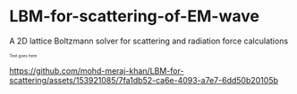 # LBM-for-scattering-of-EM-wave
A 2D lattice Boltzmann solver for scattering and radiation force calculations


<span style="font-size:0.5em;">Text goes here</span>



https://github.com/mohd-meraj-khan/LBM-for-scattering/assets/153921085/7fa1db52-ca6e-4093-a7e7-6dd50b20105b

